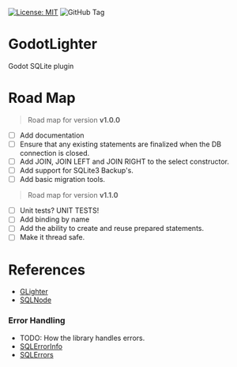 [![License: MIT](https://img.shields.io/badge/License-MIT-yellow.svg)](https://opensource.org/licenses/MIT)
![GitHub Tag](https://img.shields.io/github/v/tag/alexey-pkv/GodotLighter?label=Version)

# GodotLighter 

Godot SQLite plugin

# Road Map

> Road map for version **v1.0.0**

- [ ] Add documentation
- [ ] Ensure that any existing statements are finalized when the DB connection is closed. 
- [ ] Add JOIN, JOIN LEFT and JOIN RIGHT to the select constructor.  
- [ ] Add support for SQLite3 Backup's.
- [ ] Add basic migration tools.

> Road map for version **v1.1.0**
- [ ] Unit tests? UNIT TESTS!
- [ ] Add binding by name
- [ ] Add the ability to create and reuse prepared statements.  
- [ ] Make it thread safe.

# References 

* [GLighter](docs/GLighter.md)
* [SQLNode](docs/SQLNode.md)

### Error Handling
* TODO: How the library handles errors.
* [SQLErrorInfo](docs/Objects/SQLErrorInfo.md)
* [SQLErrors](docs/Objects/SQLErrors.md)
